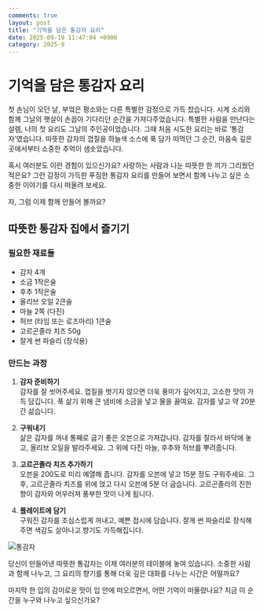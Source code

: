```yaml
---
comments: true
layout: post
title: "기억을 담은 통감자 요리"
date: 2025-09-19 11:47:04 +0900
category: 2025-9
---
```


# 기억을 담은 통감자 요리 

첫 손님이 오던 날, 부엌은 평소와는 다른 특별한 감정으로 가득 찼습니다. 시계 소리와 함께 그날의 햇살이 손꼽아 기다리던 순간을 가져다주었습니다. 특별한 사람을 만난다는 설렘, 나의 첫 요리도 그날의 주인공이었습니다. 그때 처음 시도한 요리는 바로 ‘통감자’였습니다. 따뜻한 감자의 껍질을 하늘색 소스에 푹 담가 떠먹던 그 순간, 마음속 깊은 곳에서부터 소중한 추억이 샘솟았습니다. 

혹시 여러분도 이런 경험이 있으신가요? 사랑하는 사람과 나눈 따뜻한 한 끼가 그리웠던 적은요? 그런 감정이 가득한 푸짐한 통감자 요리를 만들어 보면서 함께 나누고 싶은 소중한 이야기를 다시 떠올려 보세요. 



자, 그럼 이제 함께 만들어 볼까요?


## 따뜻한 통감자 집에서 즐기기

### 필요한 재료들

- 감자 4개
- 소금 1작은술
- 후추 1작은술
- 올리브 오일 2큰술
- 마늘 2쪽 (다진)
- 허브 (타임 또는 로즈마리) 1큰술
- 고르곤졸라 치즈 50g
- 잘게 썬 파슬리 (장식용)

### 만드는 과정

1. **감자 준비하기**  
   감자를 잘 씻어주세요. 껍질을 벗기지 않으면 더욱 풍미가 깊어지고, 고소한 맛이 가득 담깁니다. 푹 삶기 위해 큰 냄비에 소금을 넣고 물을 끓여요. 감자를 넣고 약 20분간 삶습니다. 

2. **구워내기**  
   삶은 감자를 꺼내 통째로 굽기 좋은 오븐으로 가져갑니다. 감자를 잘라서 바닥에 놓고, 올리브 오일을 발라주세요. 그 위에 다진 마늘, 후추와 허브를 뿌려줍니다.

3. **고르곤졸라 치즈 추가하기**  
   오븐을 200도로 미리 예열해 줍니다. 감자를 오븐에 넣고 15분 정도 구워주세요. 그 후, 고르곤졸라 치즈를 위에 얹고 다시 오븐에 5분 더 굽습니다. 고르곤졸라의 진한 향이 감자와 어우러져 풍부한 맛이 나게 됩니다.

4. **플레이트에 담기**  
   구워진 감자를 조심스럽게 꺼내고, 예쁜 접시에 담습니다. 잘게 썬 파슬리로 장식해주면 색감도 살아나고 향기도 가득해집니다.

![통감자](https://www.themealdb.com/images/media/meals/xusqvw1511638311.jpg)  


당신이 만들어낸 따뜻한 통감자는 이제 여러분의 테이블에 놓여 있습니다. 소중한 사람과 함께 나누고, 그 요리의 향기를 통해 더욱 깊은 대화를 나누는 시간은 어떨까요? 

마지막 한 입의 감미로운 맛이 입 안에 떠오르면서, 어떤 기억이 떠올랐나요? 지금 이 순간을 누구와 나누고 싶으신가요?